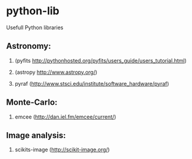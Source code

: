 # python-lib
Usefull Python libraries

## Astronomy:

1. (pyfits http://pythonhosted.org/pyfits/users_guide/users_tutorial.html)

2. (astropy http://www.astropy.org/)

3. pyraf (http://www.stsci.edu/institute/software_hardware/pyraf) 

## Monte-Carlo: 

1. emcee (http://dan.iel.fm/emcee/current/)

## Image analysis:

1. scikits-image (http://scikit-image.org/)
